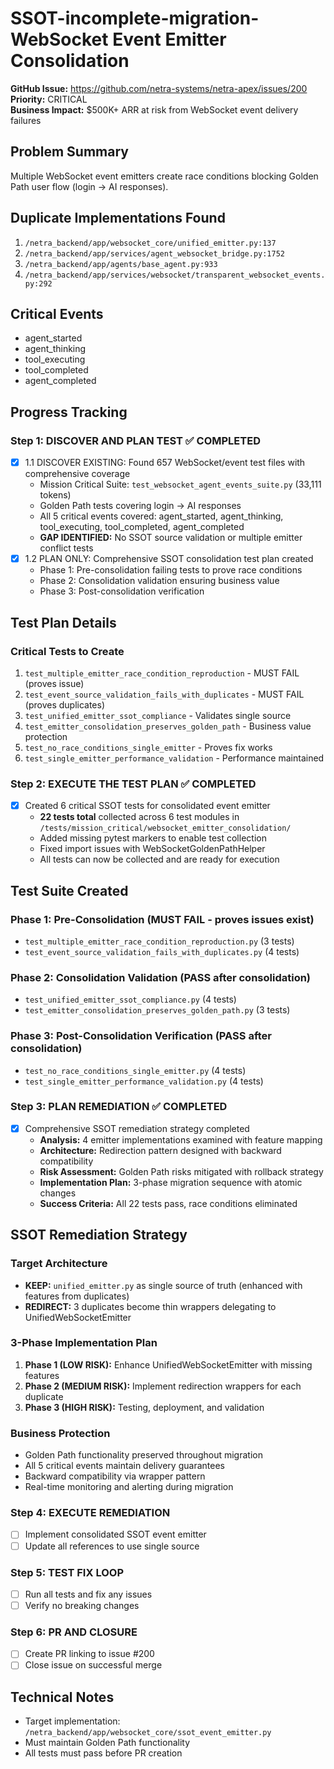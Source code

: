 # SSOT-incomplete-migration-WebSocket Event Emitter Consolidation

**GitHub Issue:** https://github.com/netra-systems/netra-apex/issues/200  
**Priority:** CRITICAL  
**Business Impact:** $500K+ ARR at risk from WebSocket event delivery failures

## Problem Summary
Multiple WebSocket event emitters create race conditions blocking Golden Path user flow (login → AI responses).

## Duplicate Implementations Found
1. `/netra_backend/app/websocket_core/unified_emitter.py:137`
2. `/netra_backend/app/services/agent_websocket_bridge.py:1752`  
3. `/netra_backend/app/agents/base_agent.py:933`
4. `/netra_backend/app/services/websocket/transparent_websocket_events.py:292`

## Critical Events
- agent_started
- agent_thinking
- tool_executing
- tool_completed
- agent_completed

## Progress Tracking

### Step 1: DISCOVER AND PLAN TEST ✅ COMPLETED
- [x] 1.1 DISCOVER EXISTING: Found 657 WebSocket/event test files with comprehensive coverage
  - Mission Critical Suite: `test_websocket_agent_events_suite.py` (33,111 tokens)
  - Golden Path tests covering login → AI responses
  - All 5 critical events covered: agent_started, agent_thinking, tool_executing, tool_completed, agent_completed
  - **GAP IDENTIFIED:** No SSOT source validation or multiple emitter conflict tests
- [x] 1.2 PLAN ONLY: Comprehensive SSOT consolidation test plan created
  - Phase 1: Pre-consolidation failing tests to prove race conditions
  - Phase 2: Consolidation validation ensuring business value
  - Phase 3: Post-consolidation verification

## Test Plan Details
### Critical Tests to Create
1. `test_multiple_emitter_race_condition_reproduction` - MUST FAIL (proves issue)
2. `test_event_source_validation_fails_with_duplicates` - MUST FAIL (proves duplicates)
3. `test_unified_emitter_ssot_compliance` - Validates single source
4. `test_emitter_consolidation_preserves_golden_path` - Business value protection
5. `test_no_race_conditions_single_emitter` - Proves fix works
6. `test_single_emitter_performance_validation` - Performance maintained

### Step 2: EXECUTE THE TEST PLAN ✅ COMPLETED
- [x] Created 6 critical SSOT tests for consolidated event emitter
  - **22 tests total** collected across 6 test modules in `/tests/mission_critical/websocket_emitter_consolidation/`
  - Added missing pytest markers to enable test collection
  - Fixed import issues with WebSocketGoldenPathHelper
  - All tests can now be collected and are ready for execution

## Test Suite Created
### Phase 1: Pre-Consolidation (MUST FAIL - proves issues exist)
- `test_multiple_emitter_race_condition_reproduction.py` (3 tests)
- `test_event_source_validation_fails_with_duplicates.py` (4 tests)

### Phase 2: Consolidation Validation (PASS after consolidation)
- `test_unified_emitter_ssot_compliance.py` (4 tests)
- `test_emitter_consolidation_preserves_golden_path.py` (3 tests)

### Phase 3: Post-Consolidation Verification (PASS after consolidation)
- `test_no_race_conditions_single_emitter.py` (4 tests)
- `test_single_emitter_performance_validation.py` (4 tests)

### Step 3: PLAN REMEDIATION ✅ COMPLETED
- [x] Comprehensive SSOT remediation strategy completed
  - **Analysis:** 4 emitter implementations examined with feature mapping
  - **Architecture:** Redirection pattern designed with backward compatibility  
  - **Risk Assessment:** Golden Path risks mitigated with rollback strategy
  - **Implementation Plan:** 3-phase migration sequence with atomic changes
  - **Success Criteria:** All 22 tests pass, race conditions eliminated

## SSOT Remediation Strategy
### Target Architecture
- **KEEP:** `unified_emitter.py` as single source of truth (enhanced with features from duplicates)
- **REDIRECT:** 3 duplicates become thin wrappers delegating to UnifiedWebSocketEmitter

### 3-Phase Implementation Plan
1. **Phase 1 (LOW RISK):** Enhance UnifiedWebSocketEmitter with missing features
2. **Phase 2 (MEDIUM RISK):** Implement redirection wrappers for each duplicate
3. **Phase 3 (HIGH RISK):** Testing, deployment, and validation

### Business Protection
- Golden Path functionality preserved throughout migration
- All 5 critical events maintain delivery guarantees
- Backward compatibility via wrapper pattern
- Real-time monitoring and alerting during migration

### Step 4: EXECUTE REMEDIATION
- [ ] Implement consolidated SSOT event emitter
- [ ] Update all references to use single source

### Step 5: TEST FIX LOOP
- [ ] Run all tests and fix any issues
- [ ] Verify no breaking changes

### Step 6: PR AND CLOSURE
- [ ] Create PR linking to issue #200
- [ ] Close issue on successful merge

## Technical Notes
- Target implementation: `/netra_backend/app/websocket_core/ssot_event_emitter.py`
- Must maintain Golden Path functionality
- All tests must pass before PR creation